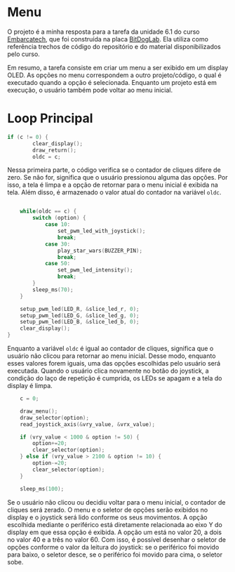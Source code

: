 # Menu
O projeto é a minha resposta para a tarefa da unidade 6.1 do curso [Embarcatech](https://embarcatech.softex.br), que foi construída na placa [BitDogLab](https://github.com/BitDogLab/BitDogLab-C/tree/main). Ela utiliza como referência trechos de código do repositório e do material disponibilizados pelo curso.

Em resumo, a tarefa consiste em criar um menu a ser exibido em um display OLED. As opções no menu correspondem a outro projeto/código, o qual é executado quando a opção é selecionada. Enquanto um projeto está em execução, o usuário também pode voltar ao menu inicial.

# Loop Principal

```c
if (c != 0) {
        clear_display();
        draw_return();
        oldc = c;
```

Nessa primeira parte, o código verifica se o contador de cliques difere de zero. Se não for, significa que o usuário pressionou alguma das opções. Por isso, a tela é limpa e a opção de retornar para o menu inicial é exibida na tela. Além disso, é armazenado o valor atual do contador na variável `oldc`.

```c

    while(oldc == c) {
        switch (option) {
            case 10:
                set_pwm_led_with_joystick();
                break;
            case 30:
                play_star_wars(BUZZER_PIN);
                break;
            case 50:
                set_pwm_led_intensity();
                break;
        }
        sleep_ms(70);
    }

    setup_pwm_led(LED_R, &slice_led_r, 0);
    setup_pwm_led(LED_G, &slice_led_g, 0);
    setup_pwm_led(LED_B, &slice_led_b, 0); 
    clear_display();
}
```

Enquanto a variável `oldc` é igual ao contador de cliques, significa que o usuário não clicou para retornar ao menu inicial. Desse modo, enquanto esses valores forem iguais, uma das opções escolhidas pelo usuário será executada. Quando o usuário clica novamente no botão do joystick, a condição do laço de repetição é cumprida, os LEDs se apagam e a tela do display é limpa.

```c
    c = 0;

    draw_menu();
    draw_selector(option);
    read_joystick_axis(&vry_value, &vrx_value);

    if (vry_value < 1000 & option != 50) {
        option+=20;
        clear_selector(option);
    } else if (vry_value > 2100 & option != 10) {
        option-=20;
        clear_selector(option);
    }

    sleep_ms(100);
```

Se o usuário não clicou ou decidiu voltar para o menu inicial, o contador de cliques será zerado. O menu e o seletor de opções serão exibidos no display e o joystick será lido conforme os seus movimentos. A opção escolhida mediante o periférico está diretamente relacionada ao eixo Y do display em que essa opção é exibida. A opção um está no valor 20, a dois no valor 40 e a três no valor 60. Com isso, é possível desenhar o seletor de opções conforme o valor da leitura do joystick: se o periférico foi movido para baixo, o seletor desce, se o periférico foi movido para cima, o seletor sobe.